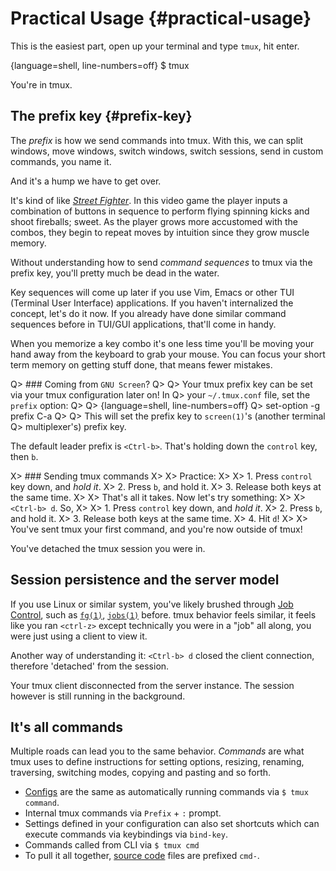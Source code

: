 # Practical Usage {#practical-usage}

This is the easiest part, open up your terminal and type `tmux`, hit enter.

{language=shell, line-numbers=off}
    $ tmux

You're in tmux.

## The prefix key {#prefix-key}

The *prefix* is how we send commands into tmux. With this, we can split windows,
move windows, switch windows, switch sessions, send in custom commands, you name
it.

And it's a hump we have to get over.

It's kind of like [*Street Fighter*](https://en.wikipedia.org/wiki/Street_Fighter).
In this video game the player inputs a combination of buttons in sequence to
perform flying spinning kicks and shoot fireballs; sweet. As the player grows
more accustomed with the combos, they begin to repeat moves by intuition
since they grow muscle memory.

Without understanding how to send *command sequences* to tmux via the prefix
key, you'll pretty much be dead in the water.

Key sequences will come up later if you use Vim, Emacs or other TUI
(Terminal User Interface) applications. If you haven't internalized the
concept, let's do it now. If you already have done similar command sequences
before in TUI/GUI applications, that'll come in handy.

When you memorize a key combo it's one less time you'll be moving your hand
away from the keyboard to grab your mouse. You can focus your short term memory
on getting stuff done, that means fewer mistakes.

Q> ### Coming from ``GNU Screen``?
Q>
Q> Your tmux prefix key can be set via your tmux configuration later on!  In
Q> your `~/.tmux.conf` file, set the `prefix` option:
Q>
Q> {language=shell, line-numbers=off}
Q>     set-option -g prefix C-a
Q>
Q> This will set the prefix key to `screen(1)`'s (another terminal
Q> multiplexer's) prefix key.

The default leader prefix is `<Ctrl-b>`. That's holding down the
`control` key, then `b`.

X> ### Sending tmux commands
X>
X> Practice:
X>
X> 1. Press `control` key down, and *hold it*.
X> 2. Press `b`, and hold it.
X> 3. Release both keys at the same time.
X>
X> That's all it takes. Now let's try something:
X>
X> `<Ctrl-b> d`. So,
X>
X> 1. Press `control` key down, and *hold it*.
X> 2. Press `b`, and hold it.
X> 3. Release both keys at the same time.
X> 4. Hit `d`!
X>
X> You've sent tmux your first command, and you're now outside of tmux!

You've detached the tmux session you were in.

## Session persistence and the server model

If you use Linux or similar system, you've likely brushed through [Job Control](https://en.wikipedia.org/wiki/Job_control_(Unix)),
such as [`fg(1)`](http://pubs.opengroup.org/onlinepubs/9699919799/utilities/fg.html), [`jobs(1)`](http://pubs.opengroup.org/onlinepubs/9699919799/utilities/jobs.html)
before. tmux behavior feels similar, it feels like you ran `<ctrl-z>` except
technically you were in a "job" all along, you were just using a client to view
it.

Another way of understanding it: `<Ctrl-b> d` closed the client connection, therefore
'detached' from the session.

Your tmux client disconnected from the server instance. The session however is
still running in the background.

## It's all commands

Multiple roads can lead you to the same behavior. *Commands* are what tmux uses
to define instructions for setting options, resizing, renaming, traversing,
switching modes, copying and pasting and so forth.

- [Configs](#config) are the same as automatically running commands via
`$ tmux command`.
- Internal tmux commands via `Prefix` + `:` prompt.
- Settings defined in your configuration can also set shortcuts
   which can execute commands via keybindings via `bind-key`.
- Commands called from CLI via `$ tmux cmd`
- To pull it all together, [source code](#technical-stuff) files are prefixed
  `cmd-`.
